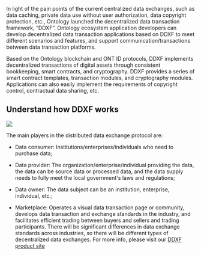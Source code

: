 



In light of the pain points of the current centralized data exchanges, such as data caching, private data use without user authorization, data copyright protection, etc., Ontology launched the decentralized data transaction framework, “DDXF”. Ontology ecosystem application developers can develop decentralized data transaction applications based on DDXF to meet different scenarios and features, and support communication/transactions between data transaction platforms.

Based on the Ontology blockchain and ONT ID protocols, DDXF implements decentralized transactions of digital assets through consistent bookkeeping, smart contracts, and cryptography. DDXF provides a series of smart contract templates, transaction modules, and cryptography modules. Applications can also easily implement the requirements of copyright control, contractual data sharing, etc.


## Understand how DDXF works

![](http://on-img.com/chart_image/5b9b529de4b0fe81b63605f9.png)

The main players in the distributed data exchange protocol are:
* Data consumer: Institutions/enterprises/individuals who need to purchase data;

* Data provider: The organization/enterprise/individual providing the data, the data can be source data or processed data, and the data supply needs to fully meet the local government's laws and regulations;

* Data owner: The data subject can be an institution, enterprise, individual, etc.;

* Marketplace: Operates a visual data transaction page or community, develops data transaction and exchange standards in the industry, and facilitates efficient trading between buyers and sellers and trading participants. There will be significant differences in data exchange standards across industries, so there will be different types of decentralized data exchanges. For more info, please visit our [DDXF product site](http://pro-docs.ont.io/#/docs-en/ddxf/overview)
